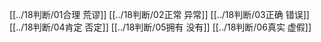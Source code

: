 [[../18判断/01合理 荒谬]]
[[../18判断/02正常 异常]]
[[../18判断/03正确 错误]]
[[../18判断/04肯定 否定]]
[[../18判断/05拥有 没有]]
[[../18判断/06真实 虚假]]